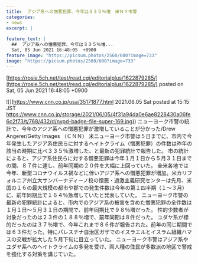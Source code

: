 ```yaml
---
title:  アジア系への憎悪犯罪、今年は３３５％増　米ＮＹ市警  
categories:
- news
excerpt: |
  
feature_text: |
  ##  アジア系への憎悪犯罪、今年は３３５％増...
  Sat, 05 Jun 2021 16:48:05  +0900
feature_image: "https://picsum.photos/2560/600?image=733"
image: "https://picsum.photos/2560/600?image=733"
---
```


[https://rosie.5ch.net/test/read.cgi/editorialplus/1622879285/](https://rosie.5ch.net/test/read.cgi/editorialplus/1622879285/)
posted on Sat, 05 Jun 2021 16:48:05  +0900

<!--more-->

![](https://www.cnn.co.jp/usa/35171877.html 2021.06.05 Sat posted at 15:15 JST [https://www.cnn.co.jp/storage/2021/06/05/4f31a94da0e6ae8228430a06fe6c2f73/t/768/432/d/nypd-badge-file-super-169.jpg)](https://www.cnn.co.jp/storage/2021/06/05/4f31a94da0e6ae8228430a06fe6c2f73/t/768/432/d/nypd-badge-file-super-169.jpg)) ニューヨーク市警の統計で、今年のアジア系への憎悪犯罪が激増していることが分かった/Drew Angerer/Getty Images （ＣＮＮ） 米ニューヨーク市警は５日までに、市内で今年発生したアジア系住民らに対するヘイトクライム（憎悪犯罪）の件数は昨年の該当の時期に比べ３３５％激増した、と最新の犯罪統計で報告した。 市の統計によると、アジア系住民らに対する憎悪犯罪は今年１月１日から５月３１日までの間、８７件に達し、前年同期の２０件を大幅に上回っていた。 全米各地では今年、新型コロナウイルス禍などに伴いアジア系への憎悪犯罪が増加。米カリフォルニア州立大サンバーナディーノ校の憎悪・過激主義研究センターは先月、米国の１６の最大規模の都市や郡での発生件数は今年の第１四半期（１〜３月）に、前年同期比で１６４％急増していたと発表していた。 ニューヨーク市警の最新の犯罪統計によると、市内でのアジア系の被害を含めた憎悪犯罪の全件数は１月１日〜５月３１日の期間で、前年同期比で９８％増だった。 性的少数者が対象だったのは２３件の１８８％増で、前年同期は８件だった。 ユダヤ系が標的だったのは３７％増で、今年これまで８６件が報告された。前年の同じ期間では６３件だった。特にパレスチナ自治区ガザでのイスラエルとイスラム組織ハマスの交戦が拡大した５月下旬に目立っていた。 ニューヨーク市警はアジア系やユダヤ系へのヘイトクライムの多発を受け、両人種の住民が多数派の地区で警戒を強化する対策を講じていた。
